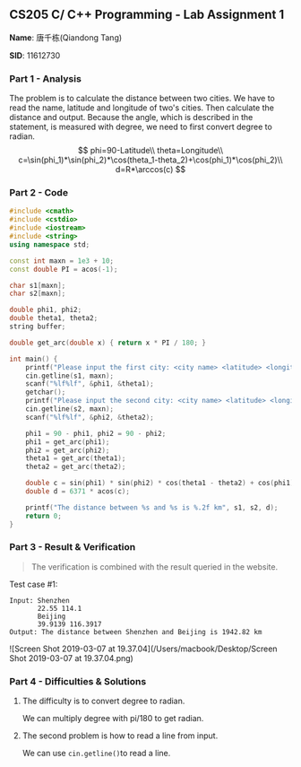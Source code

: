 ## CS205 C/ C++ Programming - Lab Assignment 1

**Name**: 唐千栋(Qiandong Tang)

**SID**: 11612730

### Part 1 - Analysis

The problem is to calculate the distance between two cities.  We have to read the name, latitude and longitude of two's cities. Then calculate the distance and output. Because the angle, which is described in the statement, is measured with degree, we need to first convert degree to radian. 
$$
phi=90-Latitude\\
theta=Longitude\\
c=\sin(phi_1)*\sin(phi_2)*\cos(theta_1-theta_2)+\cos(phi_1)*\cos(phi_2)\\
d=R*\arccos(c)
$$


### Part 2 - Code

```c++
#include <cmath>
#include <cstdio>
#include <iostream>
#include <string>
using namespace std;

const int maxn = 1e3 + 10;
const double PI = acos(-1);

char s1[maxn];
char s2[maxn];

double phi1, phi2;
double theta1, theta2;
string buffer;

double get_arc(double x) { return x * PI / 180; }

int main() {
    printf("Please input the first city: <city name> <latitude> <longitude>\n");
    cin.getline(s1, maxn);
    scanf("%lf%lf", &phi1, &theta1);
    getchar();
    printf("Please input the second city: <city name> <latitude> <longitude>\n");
    cin.getline(s2, maxn);
    scanf("%lf%lf", &phi2, &theta2);

    phi1 = 90 - phi1, phi2 = 90 - phi2;
    phi1 = get_arc(phi1);
    phi2 = get_arc(phi2);
    theta1 = get_arc(theta1);
    theta2 = get_arc(theta2);

    double c = sin(phi1) * sin(phi2) * cos(theta1 - theta2) + cos(phi1) * cos(phi2);
    double d = 6371 * acos(c);

    printf("The distance between %s and %s is %.2f km", s1, s2, d);
    return 0;
}

```

### Part 3 - Result & Verification

> The verification is combined with the result queried in the website.

Test case #1:

```
Input: Shenzhen
	   22.55 114.1
	   Beijing
	   39.9139 116.3917
Output: The distance between Shenzhen and Beijing is 1942.82 km
```


![Screen Shot 2019-03-07 at 19.37.04](/Users/macbook/Desktop/Screen Shot 2019-03-07 at 19.37.04.png)

### Part 4 - Difficulties & Solutions

1. The difficulty is to convert degree to radian. 

   We can multiply degree with pi/180 to get radian.

2. The second problem is how to read a line from input.

   We can use `cin.getline()`to read a line. 